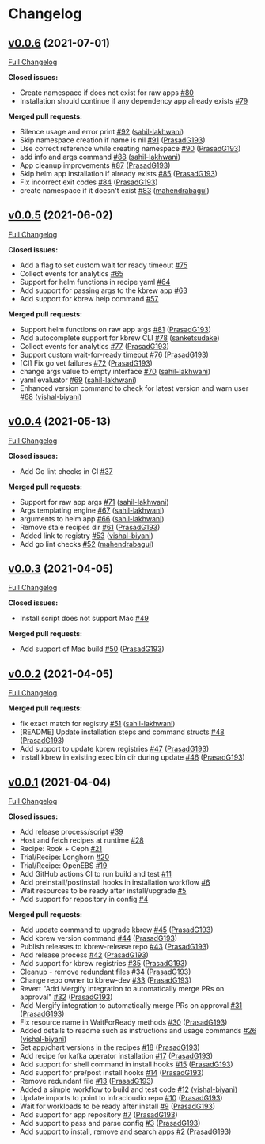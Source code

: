 # Changelog

## [v0.0.6](https://github.com/kbrew-dev/kbrew/tree/v0.0.6) (2021-07-01)

[Full Changelog](https://github.com/kbrew-dev/kbrew/compare/v0.0.5...v0.0.6)

**Closed issues:**

- Create namespace if does not exist for raw apps [\#80](https://github.com/kbrew-dev/kbrew/issues/80)
- Installation should continue if any dependency app already exists [\#79](https://github.com/kbrew-dev/kbrew/issues/79)

**Merged pull requests:**

- Silence usage and error print [\#92](https://github.com/kbrew-dev/kbrew/pull/92) ([sahil-lakhwani](https://github.com/sahil-lakhwani))
- Skip namespace creation if name is nil [\#91](https://github.com/kbrew-dev/kbrew/pull/91) ([PrasadG193](https://github.com/PrasadG193))
- Use correct reference while creating namespace [\#90](https://github.com/kbrew-dev/kbrew/pull/90) ([PrasadG193](https://github.com/PrasadG193))
- add info and args command [\#88](https://github.com/kbrew-dev/kbrew/pull/88) ([sahil-lakhwani](https://github.com/sahil-lakhwani))
- App cleanup improvements [\#87](https://github.com/kbrew-dev/kbrew/pull/87) ([PrasadG193](https://github.com/PrasadG193))
- Skip helm app installation if already exists [\#85](https://github.com/kbrew-dev/kbrew/pull/85) ([PrasadG193](https://github.com/PrasadG193))
- Fix incorrect exit codes [\#84](https://github.com/kbrew-dev/kbrew/pull/84) ([PrasadG193](https://github.com/PrasadG193))
- create namespace if it doesn't exist  [\#83](https://github.com/kbrew-dev/kbrew/pull/83) ([mahendrabagul](https://github.com/mahendrabagul))

## [v0.0.5](https://github.com/kbrew-dev/kbrew/tree/v0.0.5) (2021-06-02)

[Full Changelog](https://github.com/kbrew-dev/kbrew/compare/v0.0.4...v0.0.5)

**Closed issues:**

- Add a flag to set custom wait for ready timeout [\#75](https://github.com/kbrew-dev/kbrew/issues/75)
- Collect events for analytics [\#65](https://github.com/kbrew-dev/kbrew/issues/65)
- Support for helm functions in recipe yaml [\#64](https://github.com/kbrew-dev/kbrew/issues/64)
- Add support for passing args to the kbrew app [\#63](https://github.com/kbrew-dev/kbrew/issues/63)
- Add support for kbrew help command [\#57](https://github.com/kbrew-dev/kbrew/issues/57)

**Merged pull requests:**

- Support helm functions on raw app args [\#81](https://github.com/kbrew-dev/kbrew/pull/81) ([PrasadG193](https://github.com/PrasadG193))
- Add autocomplete support for kbrew CLI [\#78](https://github.com/kbrew-dev/kbrew/pull/78) ([sanketsudake](https://github.com/sanketsudake))
- Collect events for analytics [\#77](https://github.com/kbrew-dev/kbrew/pull/77) ([PrasadG193](https://github.com/PrasadG193))
- Support custom wait-for-ready timeout [\#76](https://github.com/kbrew-dev/kbrew/pull/76) ([PrasadG193](https://github.com/PrasadG193))
- \[CI\] Fix go vet failures [\#72](https://github.com/kbrew-dev/kbrew/pull/72) ([PrasadG193](https://github.com/PrasadG193))
- change args value to empty interface [\#70](https://github.com/kbrew-dev/kbrew/pull/70) ([sahil-lakhwani](https://github.com/sahil-lakhwani))
- yaml evaluator [\#69](https://github.com/kbrew-dev/kbrew/pull/69) ([sahil-lakhwani](https://github.com/sahil-lakhwani))
- Enhanced version command to check for latest version and warn user [\#68](https://github.com/kbrew-dev/kbrew/pull/68) ([vishal-biyani](https://github.com/vishal-biyani))

## [v0.0.4](https://github.com/kbrew-dev/kbrew/tree/v0.0.4) (2021-05-13)

[Full Changelog](https://github.com/kbrew-dev/kbrew/compare/v0.0.3...v0.0.4)

**Closed issues:**

- Add Go lint checks in CI [\#37](https://github.com/kbrew-dev/kbrew/issues/37)

**Merged pull requests:**

- Support for raw app args [\#71](https://github.com/kbrew-dev/kbrew/pull/71) ([sahil-lakhwani](https://github.com/sahil-lakhwani))
- Args templating engine [\#67](https://github.com/kbrew-dev/kbrew/pull/67) ([sahil-lakhwani](https://github.com/sahil-lakhwani))
- arguments to helm app [\#66](https://github.com/kbrew-dev/kbrew/pull/66) ([sahil-lakhwani](https://github.com/sahil-lakhwani))
- Remove stale recipes dir [\#61](https://github.com/kbrew-dev/kbrew/pull/61) ([PrasadG193](https://github.com/PrasadG193))
- Added link to registry [\#53](https://github.com/kbrew-dev/kbrew/pull/53) ([vishal-biyani](https://github.com/vishal-biyani))
- Add go lint checks [\#52](https://github.com/kbrew-dev/kbrew/pull/52) ([mahendrabagul](https://github.com/mahendrabagul))

## [v0.0.3](https://github.com/kbrew-dev/kbrew/tree/v0.0.3) (2021-04-05)

[Full Changelog](https://github.com/kbrew-dev/kbrew/compare/v0.0.2...v0.0.3)

**Closed issues:**

- Install script does not support Mac [\#49](https://github.com/kbrew-dev/kbrew/issues/49)

**Merged pull requests:**

- Add support of Mac build [\#50](https://github.com/kbrew-dev/kbrew/pull/50) ([PrasadG193](https://github.com/PrasadG193))

## [v0.0.2](https://github.com/kbrew-dev/kbrew/tree/v0.0.2) (2021-04-05)

[Full Changelog](https://github.com/kbrew-dev/kbrew/compare/v0.0.1...v0.0.2)

**Merged pull requests:**

- fix exact match for registry [\#51](https://github.com/kbrew-dev/kbrew/pull/51) ([sahil-lakhwani](https://github.com/sahil-lakhwani))
- \[README\] Update installation steps and command structs [\#48](https://github.com/kbrew-dev/kbrew/pull/48) ([PrasadG193](https://github.com/PrasadG193))
- Add support to update kbrew registries [\#47](https://github.com/kbrew-dev/kbrew/pull/47) ([PrasadG193](https://github.com/PrasadG193))
- Install kbrew in existing exec bin dir during update [\#46](https://github.com/kbrew-dev/kbrew/pull/46) ([PrasadG193](https://github.com/PrasadG193))

## [v0.0.1](https://github.com/kbrew-dev/kbrew/tree/v0.0.1) (2021-04-04)

[Full Changelog](https://github.com/kbrew-dev/kbrew/compare/55e699e0ef038af0f8e29bbca6b3697752e1fe77...v0.0.1)

**Closed issues:**

- Add release process/script [\#39](https://github.com/kbrew-dev/kbrew/issues/39)
- Host and fetch recipes at runtime [\#28](https://github.com/kbrew-dev/kbrew/issues/28)
- Recipe: Rook + Ceph [\#21](https://github.com/kbrew-dev/kbrew/issues/21)
- Trial/Recipe: Longhorn [\#20](https://github.com/kbrew-dev/kbrew/issues/20)
- Trial/Recipe: OpenEBS [\#19](https://github.com/kbrew-dev/kbrew/issues/19)
- Add GitHub actions CI to run build and test [\#11](https://github.com/kbrew-dev/kbrew/issues/11)
- Add preinstall/postinstall hooks in installation workflow [\#6](https://github.com/kbrew-dev/kbrew/issues/6)
- Wait resources to be ready after install/upgrade [\#5](https://github.com/kbrew-dev/kbrew/issues/5)
- Add support for repository in config [\#4](https://github.com/kbrew-dev/kbrew/issues/4)

**Merged pull requests:**

- Add update command to upgrade kbrew [\#45](https://github.com/kbrew-dev/kbrew/pull/45) ([PrasadG193](https://github.com/PrasadG193))
- Add kbrew version command [\#44](https://github.com/kbrew-dev/kbrew/pull/44) ([PrasadG193](https://github.com/PrasadG193))
- Publish releases to kbrew-release repo [\#43](https://github.com/kbrew-dev/kbrew/pull/43) ([PrasadG193](https://github.com/PrasadG193))
- Add release process [\#42](https://github.com/kbrew-dev/kbrew/pull/42) ([PrasadG193](https://github.com/PrasadG193))
- Add support for kbrew registries [\#35](https://github.com/kbrew-dev/kbrew/pull/35) ([PrasadG193](https://github.com/PrasadG193))
- Cleanup - remove redundant files [\#34](https://github.com/kbrew-dev/kbrew/pull/34) ([PrasadG193](https://github.com/PrasadG193))
- Change repo owner to kbrew-dev [\#33](https://github.com/kbrew-dev/kbrew/pull/33) ([PrasadG193](https://github.com/PrasadG193))
- Revert "Add Mergify integration to automatically merge PRs on approval" [\#32](https://github.com/kbrew-dev/kbrew/pull/32) ([PrasadG193](https://github.com/PrasadG193))
- Add Mergify integration to automatically merge PRs on approval [\#31](https://github.com/kbrew-dev/kbrew/pull/31) ([PrasadG193](https://github.com/PrasadG193))
- Fix resource name in WaitForReady methods [\#30](https://github.com/kbrew-dev/kbrew/pull/30) ([PrasadG193](https://github.com/PrasadG193))
- Added details to readme such as instructions and usage commands [\#26](https://github.com/kbrew-dev/kbrew/pull/26) ([vishal-biyani](https://github.com/vishal-biyani))
-  Set app/chart versions in the recipes [\#18](https://github.com/kbrew-dev/kbrew/pull/18) ([PrasadG193](https://github.com/PrasadG193))
- Add recipe for kafka operator installation [\#17](https://github.com/kbrew-dev/kbrew/pull/17) ([PrasadG193](https://github.com/PrasadG193))
- Add support for shell command in install hooks [\#15](https://github.com/kbrew-dev/kbrew/pull/15) ([PrasadG193](https://github.com/PrasadG193))
- Add support for pre/post install hooks [\#14](https://github.com/kbrew-dev/kbrew/pull/14) ([PrasadG193](https://github.com/PrasadG193))
- Remove redundant file [\#13](https://github.com/kbrew-dev/kbrew/pull/13) ([PrasadG193](https://github.com/PrasadG193))
- Added a simple workflow to build and test code [\#12](https://github.com/kbrew-dev/kbrew/pull/12) ([vishal-biyani](https://github.com/vishal-biyani))
- Update imports to point to infracloudio repo [\#10](https://github.com/kbrew-dev/kbrew/pull/10) ([PrasadG193](https://github.com/PrasadG193))
- Wait for workloads to be ready after install [\#9](https://github.com/kbrew-dev/kbrew/pull/9) ([PrasadG193](https://github.com/PrasadG193))
- Add support for app repository [\#7](https://github.com/kbrew-dev/kbrew/pull/7) ([PrasadG193](https://github.com/PrasadG193))
- Add support to pass and parse config [\#3](https://github.com/kbrew-dev/kbrew/pull/3) ([PrasadG193](https://github.com/PrasadG193))
- Add support to install, remove and search apps [\#2](https://github.com/kbrew-dev/kbrew/pull/2) ([PrasadG193](https://github.com/PrasadG193))




